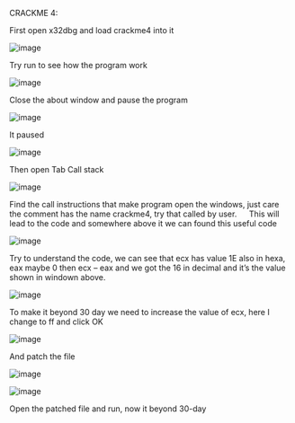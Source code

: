 CRACKME 4:

First open x32dbg and load crackme4 into it

![image](https://github.com/user-attachments/assets/357b69a6-a6dc-47f7-b8fb-a72ee8c356d4)

Try run to see how the program work

![image](https://github.com/user-attachments/assets/e8e5550b-a26f-4fc7-bd36-4e460dd50f5c)

Close the about window and pause the program

![image](https://github.com/user-attachments/assets/3ee8a8d8-e042-41ed-b53e-11361c399bcd)

It paused

![image](https://github.com/user-attachments/assets/5191578a-9028-41a8-ae5d-88b49078ce06)

Then open Tab Call stack

![image](https://github.com/user-attachments/assets/ef22416c-dc29-461e-9a2d-287b361138df)

Find the call instructions that make program open the windows, just care the comment has the name crackme4, try that called by user.
 
This will lead to the code and somewhere above it we can found this useful code
 
![image](https://github.com/user-attachments/assets/78f94073-b195-4219-b0e0-215a4888d350)

Try to understand the code, we can see that ecx has value 1E also in hexa, eax maybe 0 then ecx – eax and we got the 16 in decimal and it’s the value shown in windown above.

![image](https://github.com/user-attachments/assets/85b70aff-1bc5-4055-9448-253bb45ca416)

To make it beyond 30 day we need to increase the value of ecx, here I change to ff and click OK
 
![image](https://github.com/user-attachments/assets/05b82eeb-0675-49af-b8f5-5338256f31b7)

And patch the file

![image](https://github.com/user-attachments/assets/0cf61334-fb74-42c3-b81c-c7f7324b9f28)

![image](https://github.com/user-attachments/assets/5378bb56-5e83-44b3-952c-765c5ae92d22)

Open the patched file and run, now it beyond 30-day
